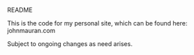 

README

This is the code for my personal site, which can be found here: johnmauran.com

Subject to ongoing changes as need arises.
